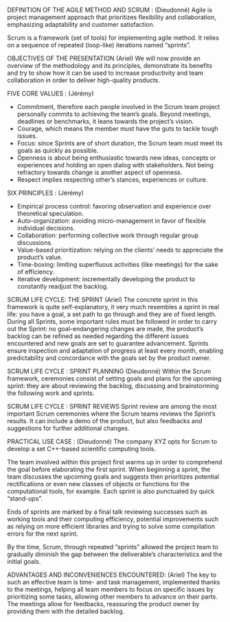DEFINITION OF THE AGILE METHOD AND SCRUM : (Dieudonné)
Agile is project management approach that prioritizes flexibility and collaboration, emphasizing adaptability and customer satisfaction.

Scrum is a framework (set of tools) for implementing agile method. It relies on a sequence of repeated (loop-like) iterations named “sprints”.

OBJECTIVES OF THE PRESENTATION (Ariel)
We will now provide an overview of the methodology and its principles, demonstrate its benefits and try to show how it can be used to increase productivity and team collaboration in order to deliver high-quality products. 

FIVE CORE VALUES : (Jérémy)
-	Commitment, therefore each people involved in the Scrum team project personally commits to achieving the team’s goals. Beyond meetings, deadlines or benchmarks, it leans towards the project’s vision.
-	Courage, which means the member must have the guts to tackle tough issues.
-	Focus: since Sprints are of short duration, the Scrum team must meet its goals as quickly as possible.
-	Openness is about being enthusiastic towards new ideas, concepts or experiences and holding an open dialog with stakeholders. Not being refractory towards change is another aspect of openness.
-	Respect implies respecting other’s stances, experiences or culture.

SIX PRINCIPLES : (Jérémy)
-	Empirical process control: favoring observation and experience over theoretical speculation.
-	Auto-organization: avoiding micro-management in favor of flexible individual decisions.
-	Collaboration: performing collective work through regular group discussions.
-	Value-based prioritization: relying on the clients’ needs to appreciate the product’s value.
-	Time-boxing: limiting superfluous activities (like meetings) for the sake of efficiency.
-	Iterative development: incrementally developing the product to constantly readjust the backlog.

SCRUM LIFE CYCLE: THE SPRINT (Ariel)
The concrete sprint in this framework is quite self-explanatory, it very much resembles a sprint in real life: you have a goal, a set path to go through and they are of fixed length. During all Sprints, some important rules must be followed in order to carry out the Sprint: no goal-endangering changes are made, the product’s backlog can be refined as needed regarding the different issues encountered and new goals are set to guarantee advancement.
Sprints ensure inspection and adaptation of progress at least every month, enabling predictability and concordance with the goals set by the product owner. 

SCRUM LIFE CYCLE : SPRINT PLANNING (Dieudonné)
Within the Scrum framework, ceremonies consist of setting goals and plans for the upcoming sprint: they are about reviewing the backlog, discussing and brainstorming the following work and sprints.

SCRUM LIFE CYCLE : SPRINT REVIEWS
Sprint review are among the most important Scrum ceremonies where the Scrum teams reviews the Sprint’s results. It can include a demo of the product, but also feedbacks and suggestions for further additional changes.

PRACTICAL USE CASE : (Dieudonné)
The company XYZ opts for Scrum to develop a set C++-based scientific computing tools.

The team involved within this project first warms up in order to comprehend the goal before elaborating the first sprint.
When beginning a sprint, the team discusses the upcoming goals and suggests then prioritizes potential rectifications or even new classes of objects or functions for the computational tools, for example. Each sprint is also punctuated by quick “stand-ups”.

Ends of sprints are marked by a final talk reviewing successes such as working tools and their computing efficiency, potential improvements such as relying on more efficient libraries and trying to solve some compilation errors for the next sprint.

By the time, Scrum, through repeated “sprints” allowed the project team to gradually diminish the gap between the deliverable’s characteristics and the initial goals.

ADVANTAGES AND INCONVENIENCES ENCOUNTERED: (Ariel)
The key to such an effective team is time- and task management, implemented thanks to the meetings, helping all team members to focus on specific issues by prioritizing some tasks, allowing other members to advance on their parts. The meetings allow for feedbacks, reassuring the product owner by providing them with the detailed backlog. 
